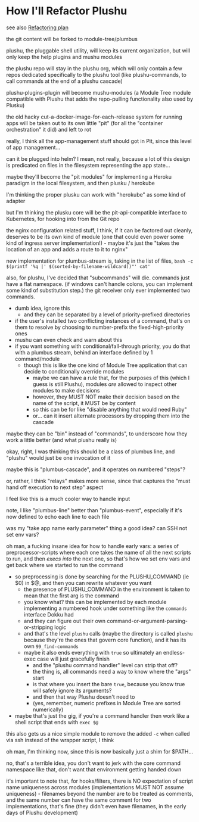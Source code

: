 # How I'll Refactor Plushu

see also [Refactoring plan](28zkr-y787j-q3a05-82cbq-d7fe1)

the git content will be forked to module-tree/plumbus

plushu, the pluggable shell utility, will keep its current organization, but will only keep the help plugins and mushu modules

the plushu repo will stay in the plushu org, which will only contain a few repos dedicated specifically to the plushu tool (like plushu-commands, to call commands at the end of a plushu cascade)

plushu-plugins-plugin will become mushu-modules (a Module Tree module compatible with Plushu that adds the repo-pulling functionality also used by Plusku)

the old hacky cut-a-docker-image-for-each-release system for running apps will be taken out to its own little "pit" (for all the "container orchestration" it did) and left to rot

really, I think all the app-management stuff should got in Pit, since this level of app management...

can it be plugged into helm? I mean, not really, because a lot of this design is predicated on files in the filesystem representing the app state...

maybe they'll become the "pit modules" for implementing a Heroku paradigm in the local filesystem, and then plusku / herokube

I'm thinking the proper plusku can work with "herokube" as some kind of adapter

but I'm thinking the plusku core will be the pit-api-compatible interface to Kubernetes, for hooking into from the Git repo

the nginx configuration related stuff, I think, if it can be factored out cleanly, deserves to be its own kind of module (one that could even power some kind of ingress server implementation!) - maybe it's just the "takes the location of an app and adds a route to it to nginx"

new implementation for plumbus-stream is, taking in the list of files, `bash -c $(printf '%q |' $(sorted-by-filename-wildcard))"' cat'`

also, for plushu, I've decided that "subcommands" will die. commands just have a flat namespace. (if windows can't handle colons, you can implement some kind of substitution step.) the git receiver only ever implemented two commands.

- dumb idea, ignore this
  - and they can be separated by a level of priority-prefixed directories
- if the user's installed two conflicting instances of a command, that's on them to resolve by choosing to number-prefix the fixed-high-priority ones
- mushu can even check and warn about this
- if you want something with conditional/fall-through priority, you do that with a plumbus stream, behind an interface defined by 1 command/module
  - though this is like the one kind of Module Tree application that can decide to conditionally override modules
    - maybe we can have a rule that, for the purposes of this (which I guess is still Plushu), modules *are* allowed to inspect other modules to make decisions
    - however, they MUST NOT make their decision based on the name of the script, it MUST be by content
    - so this can be for like "disable anything that would need Ruby"
    - or... can it insert alternate processors by dropping them into the cascade

maybe they can be "bin" instead of "commands", to underscore how they work a little better (and what plushu really is)

okay, right, I was thinking this should be a class of plumbus line, and "plushu" would just be one invocation of it

maybe this is "plumbus-cascade", and it operates on numbered "steps"?

or, rather, I think "relays" makes more sense, since that captures the "must hand off execution to next step" aspect

I feel like this is a much cooler way to handle input

note, I like "plumbus-line" better than "plumbus-event", especially if it's now defined to echo each line to each file

was my "take app name early parameter" thing a good idea? can SSH not set env vars?

oh man, a fucking insane idea for how to handle early vars: a series of preprocessor-scripts where each one takes the name of all the next scripts to run, and then *execs into* the next one, so that's how we set env vars and get back where we started to run the command

- so preprocessing is done by searching for the PLUSHU_COMMAND (ie $0) in $@, and then you can rewrite whatever you want
  - the presence of PLUSHU_COMMAND in the environment is taken to mean that the first arg is the command
  - you know what? this can be implemented by each module implementing a numbered hook under something like the `commands` interface Dokku had
  - and they can figure out their own command-or-argument-parsing-or-stripping logic
  - and that's the level `plushu` calls (maybe the directory is called `plushu` because they're the ones that govern core function), and it has its own `99_find-commands`
  - maybe it also ends everything with `true` so ultimately an endless-exec case will just gracefully finish
    - and the "plushu command handler" level can strip that off?
    - the thing is, all commands need a way to know where the "args" start
    - is that where you insert the bare `true`, because you know true will safely ignore its arguments?
    - and then that way Plushu doesn't need to
    - (yes, remember, numeric prefixes in Module Tree are sorted numerically)
- maybe that's just the gig, if you're a command handler then work like a shell script that ends with `exec $@`

this also gets us a nice simple module to remove the added `-c` when called via ssh instead of the wrapper script, I think

oh man, I'm thinking now, since this is now basically just a shim for $PATH...

no, that's a terrible idea, you don't want to jerk with the core command namespace like that, don't want that environment getting handed down

it's important to note that, for hooks/filters, there is NO expectation of script name uniqueness across modules (implementations MUST NOT assume uniqueness) - filenames beyond the number are to be treated as comments, and the same number can have the same comment for two implementations, that's fine (they didn't even have filenames, in the early days of Plushu development)
